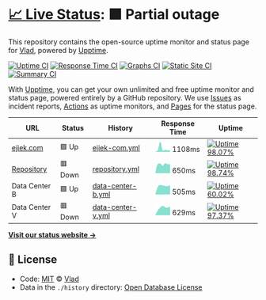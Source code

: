 # [📈 Live Status](https://status.ejiek.com): <!--live status--> **🟧 Partial outage**

This repository contains the open-source uptime monitor and status page for [Vlad](https://ejiek.com), powered by [Upptime](https://github.com/upptime/upptime).

[![Uptime CI](https://github.com/koj-co/upptime/workflows/Uptime%20CI/badge.svg)](https://github.com/koj-co/upptime/actions?query=workflow%3A%22Uptime+CI%22)
[![Response Time CI](https://github.com/koj-co/upptime/workflows/Response%20Time%20CI/badge.svg)](https://github.com/koj-co/upptime/actions?query=workflow%3A%22Response+Time+CI%22)
[![Graphs CI](https://github.com/koj-co/upptime/workflows/Graphs%20CI/badge.svg)](https://github.com/koj-co/upptime/actions?query=workflow%3A%22Graphs+CI%22)
[![Static Site CI](https://github.com/koj-co/upptime/workflows/Static%20Site%20CI/badge.svg)](https://github.com/koj-co/upptime/actions?query=workflow%3A%22Static+Site+CI%22)
[![Summary CI](https://github.com/koj-co/upptime/workflows/Summary%20CI/badge.svg)](https://github.com/koj-co/upptime/actions?query=workflow%3A%22Summary+CI%22)

With [Upptime](https://upptime.js.org), you can get your own unlimited and free uptime monitor and status page, powered entirely by a GitHub repository. We use [Issues](https://github.com/ejiek/status/issues) as incident reports, [Actions](https://github.com/ejiek/status/actions) as uptime monitors, and [Pages](https://status.ejiek.com) for the status page.

<!--start: status pages-->
<!-- This summary is generated by Upptime (https://github.com/upptime/upptime) -->
<!-- Do not edit this manually, your changes will be overwritten -->

| URL                                  | Status  | History                                                                                       | Response Time                                                                      | Uptime                                                                                                                                                                                                        |
| ------------------------------------ | ------- | --------------------------------------------------------------------------------------------- | ---------------------------------------------------------------------------------- | ------------------------------------------------------------------------------------------------------------------------------------------------------------------------------------------------------------- |
| [ejiek.com](https://ejiek.com)       | 🟩 Up   | [ejiek-com.yml](https://github.com/ejiek/status/commits/master/history/ejiek-com.yml)         | <img alt="Response time graph" src="./graphs/ejiek-com.png" height="20"> 1108ms    | [![Uptime 98.07%](https://img.shields.io/endpoint?url=https%3A%2F%2Fraw.githubusercontent.com%2Fejiek%2Fstatus%2Fmaster%2Fapi%2Fejiek-com%2Fuptime.json)](https://status.ejiek.com/history/ejiek-com)         |
| [Repository](https://repo.ejiek.com) | 🟥 Down | [repository.yml](https://github.com/ejiek/status/commits/master/history/repository.yml)       | <img alt="Response time graph" src="./graphs/repository.png" height="20"> 650ms    | [![Uptime 98.74%](https://img.shields.io/endpoint?url=https%3A%2F%2Fraw.githubusercontent.com%2Fejiek%2Fstatus%2Fmaster%2Fapi%2Frepository%2Fuptime.json)](https://status.ejiek.com/history/repository)       |
| Data Center B                        | 🟩 Up   | [data-center-b.yml](https://github.com/ejiek/status/commits/master/history/data-center-b.yml) | <img alt="Response time graph" src="./graphs/data-center-b.png" height="20"> 505ms | [![Uptime 60.02%](https://img.shields.io/endpoint?url=https%3A%2F%2Fraw.githubusercontent.com%2Fejiek%2Fstatus%2Fmaster%2Fapi%2Fdata-center-b%2Fuptime.json)](https://status.ejiek.com/history/data-center-b) |
| Data Center V                        | 🟥 Down | [data-center-v.yml](https://github.com/ejiek/status/commits/master/history/data-center-v.yml) | <img alt="Response time graph" src="./graphs/data-center-v.png" height="20"> 629ms | [![Uptime 97.37%](https://img.shields.io/endpoint?url=https%3A%2F%2Fraw.githubusercontent.com%2Fejiek%2Fstatus%2Fmaster%2Fapi%2Fdata-center-v%2Fuptime.json)](https://status.ejiek.com/history/data-center-v) |

<!--end: status pages-->

[**Visit our status website →**](https://status.ejiek.com)

## 📄 License

- Code: [MIT](./LICENSE) © [Vlad](https://ejiek.com)
- Data in the `./history` directory: [Open Database License](https://opendatacommons.org/licenses/odbl/1-0/)
